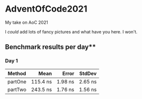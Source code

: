 # AdventOfCode2021
My take on AoC 2021

I _could_ add lots of fancy pictures and what have you here. I won't.


## Benchmark results per day**
### Day 1
|  Method |     Mean |   Error |  StdDev |
|-------- |---------:|--------:|--------:|
| partOne | 115.4 ns | 1.98 ns | 2.65 ns |
| partTwo | 243.5 ns | 1.76 ns | 1.56 ns |
